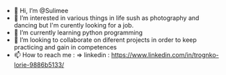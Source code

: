 - 👋 Hi, I’m @Sulimee
- 👀 I’m interested in various things in life sush as photography and dancing but I'm curently looking for a job.
- 🌱 I’m currently learning python programming
- 💞️ I’m looking to collaborate on diferent projects in order to keep practicing and gain in competences
- 📫 How to reach me :
        => linkedin : https://www.linkedin.com/in/trognko-lorie-9886b5133/

<!---
Sulimee/Sulimee is a ✨ special ✨ repository because its `README.md` (this file) appears on your GitHub profile.
You can click the Preview link to take a look at your changes.
--->
